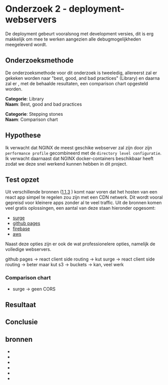 # Onderzoek 2 - deployment-webservers

De deployment gebeurt vooralsnog met development versies, dit is erg makkelijk om mee te werken aangezien alle debugmogelijkheden meegeleverd wordt.

## Onderzoeksmethode

De onderzoeksmethode voor dit onderzoek is tweeledig, allereerst zal er gekeken worden naar "best, good, and bad practices" (Library) en daarna zal er , met de behaalde resultaten, een comparison chart opgesteld worden.

**Categorie**: Library <br />
**Naam**: Best, good and bad practices

**Categorie**: Stepping stones <br />
**Naam**: Comparison chart

## Hypothese

Ik verwacht dat NGINX de meest geschike webserver zal zijn door zijn `performance profile` gecombineerd met de `directory level configuratie`. Ik verwacht daarnaast dat NGINX docker-containers beschikbaar heeft zodat we deze snel werkend kunnen hebben in dit project.

## Test opzet

Uit verschillende bronnen ([1](https://hackernoon.com/how-to-deploy-a-live-reactjs-redux-website-in-under-10-minutes-cadf73cfc75a),[1](https://medium.com/@bensigo/hosting-your-react-app-with-firebase-hosting-add1fa08c214),[3](https://www.fullstackreact.com/articles/deploying-a-react-app-to-s3/) ) komt naar voren dat het hosten van een react app simpel te regelen zou zijn met een CDN netwerk. Dit wordt vooral gepreisd voor kleinere apps zonder al te veel traffic. Uit de bronnen komen veel gratis oplossingen, een aantal van deze staan hieronder opgesomt:

- [surge](https://surge.sh/pricing)
- [github pages](https://pages.github.com/)
- [firebase](https://firebase.google.com/)
- [aws](https://aws.amazon.com/s3)

Naast deze opties zijn er ook de wat professionelere opties, namelijk de volledige webservers.


github pages -> react client side routing -> kut
surge -> react client side routing -> beter maar kut
s3 -> buckets -> kan, veel werk


### Comparison chart

- surge -> geen CORS


## Resultaat



## Conclusie


## bronnen
- [](http://www.hostingadvice.com/how-to/nginx-vs-apache/)
- [](https://hackernoon.com/how-to-deploy-a-live-reactjs-redux-website-in-under-10-minutes-cadf73cfc75a)
- [](https://medium.com/@baphemot/understanding-react-deployment-5a717d4378fd)
- [](https://medium.com/@bensigo/hosting-your-react-app-with-firebase-hosting-add1fa08c214)
- [](https://www.fullstackreact.com/articles/deploying-a-react-app-to-s3/)
- [](https://medium.freecodecamp.org/surge-vs-github-pages-deploying-a-create-react-app-project-c0ecbf317089)
